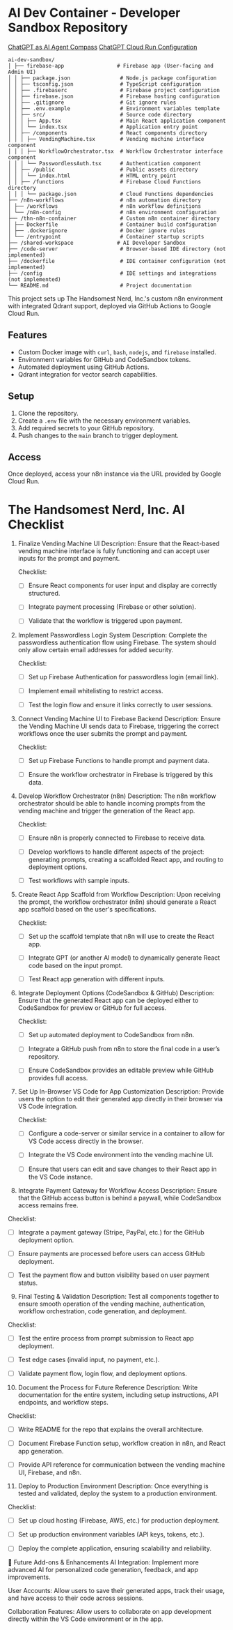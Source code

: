 # AI Dev Container - Developer Sandbox Repository
[ChatGPT as AI Agent Compass](https://chatgpt.com/share/6822522d-da44-8000-bc2d-09f1717c7b82)
[ChatGPT Cloud Run Configuration](https://chatgpt.com/share/682108ef-6e5c-8000-9fd1-f055247cc28c)

```mermaid
ai-dev-sandbox/
│ ├── firebase-app                 # Firebase app (User-facing and Admin UI)
│ │ ├── package.json                # Node.js package configuration
│ │ ├── tsconfig.json               # TypeScript configuration
│ │ ├── .firebaserc                 # Firebase project configuration
│ │ ├── firebase.json               # Firebase hosting configuration
│ │ ├── .gitignore                  # Git ignore rules
│ │ ├── .env.example                # Environment variables template
│ │ ├── src/                        # Source code directory
│ │ │ ├── App.tsx                   # Main React application component
│ │ │ └── index.tsx                 # Application entry point
│ │ ├── /components                 # React components directory
│ │ │ ├── VendingMachine.tsx        # Vending machine interface component
│ │ │ ├── WorkflowOrchestrator.tsx  # Workflow Orchestrator interface component
│ │ │ └── PasswordlessAuth.tsx      # Authentication component
│ │ ├── /public                     # Public assets directory
│ │ │ └── index.html                # HTML entry point
│ │ ├── /functions                  # Firebase Cloud Functions directory
│ │ │ └── package.json              # Cloud Functions dependencies
├── /n8n-workflows                  # n8n automation directory
│ ├── /workflows                    # n8n workflow definitions
│ └── /n8n-config                   # n8n environment configuration
├── /thn-n8n-container              # Custom n8n container directory
│ ├── Dockerfile                    # Container build configuration
│ ├── .dockerignore                 # Docker ignore rules
│ └── /entrypoint                   # Container startup scripts
├── /shared-workspace              # AI Developer Sandbox
├── /code-server                    # Browser-based IDE directory (not implemented)
├── /dockerfile                     # IDE container configuration (not implemented)
├── /config                         # IDE settings and integrations (not implemented)
└── README.md                       # Project documentation
```

This project sets up The Handsomest Nerd, Inc.'s custom n8n environment with integrated Qdrant support, deployed via
GitHub Actions to Google Cloud Run.

## Features

- Custom Docker image with `curl`, `bash`, `nodejs`, and `firebase` installed.
- Environment variables for GitHub and CodeSandbox tokens.
- Automated deployment using GitHub Actions.
- Qdrant integration for vector search capabilities.

## Setup

1. Clone the repository.
2. Create a `.env` file with the necessary environment variables.
3. Add required secrets to your GitHub repository.
4. Push changes to the `main` branch to trigger deployment.

## Access

Once deployed, access your n8n instance via the URL provided by Google Cloud Run.

# The Handsomest Nerd, Inc. AI Checklist

1. Finalize Vending Machine UI
   Description: Ensure that the React-based vending machine interface is fully functioning and can accept user inputs
   for the prompt and payment.

   Checklist:

   - [ ] Ensure React components for user input and display are correctly structured.

   - [ ] Integrate payment processing (Firebase or other solution).

   - [ ] Validate that the workflow is triggered upon payment.

2. Implement Passwordless Login System
   Description: Complete the passwordless authentication flow using Firebase. The system should only allow certain email
   addresses for added security.

   Checklist:

   - [ ] Set up Firebase Authentication for passwordless login (email link).

   - [ ] Implement email whitelisting to restrict access.

   - [ ] Test the login flow and ensure it links correctly to user sessions.

3. Connect Vending Machine UI to Firebase Backend
   Description: Ensure the Vending Machine UI sends data to Firebase, triggering the correct workflows once the user
   submits the prompt and payment.

   Checklist:

   - [ ] Set up Firebase Functions to handle prompt and payment data.

   - [ ] Ensure the workflow orchestrator in Firebase is triggered by this data.

4. Develop Workflow Orchestrator (n8n)
   Description: The n8n workflow orchestrator should be able to handle incoming prompts from the vending machine and
   trigger the generation of the React app.

   Checklist:

   - [ ] Ensure n8n is properly connected to Firebase to receive data.

   - [ ] Develop workflows to handle different aspects of the project: generating prompts, creating a scaffolded React app, and
routing to deployment options.

   - [ ] Test workflows with sample inputs.

5. Create React App Scaffold from Workflow
   Description: Upon receiving the prompt, the workflow orchestrator (n8n) should generate a React app scaffold based on
   the user's specifications.

   Checklist:

   - [ ] Set up the scaffold template that n8n will use to create the React app.

   - [ ] Integrate GPT (or another AI model) to dynamically generate React code based on the input prompt.

   - [ ] Test React app generation with different inputs.

6. Integrate Deployment Options (CodeSandbox & GitHub)
   Description: Ensure that the generated React app can be deployed either to CodeSandbox for preview or GitHub for full
   access.

   Checklist:

   - [ ] Set up automated deployment to CodeSandbox from n8n.

   - [ ] Integrate a GitHub push from n8n to store the final code in a user’s repository.

   - [ ] Ensure CodeSandbox provides an editable preview while GitHub provides full access.

7. Set Up In-Browser VS Code for App Customization
   Description: Provide users the option to edit their generated app directly in their browser via VS Code integration.

   Checklist:

   - [ ] Configure a code-server or similar service in a container to allow for VS Code access directly in the browser.

   - [ ] Integrate the VS Code environment into the vending machine UI.

   - [ ] Ensure that users can edit and save changes to their React app in the VS Code instance.

8. Integrate Payment Gateway for Workflow Access
   Description: Ensure that the GitHub access button is behind a paywall, while CodeSandbox access remains free.

Checklist:

   - [ ] Integrate a payment gateway (Stripe, PayPal, etc.) for the GitHub deployment option.

   - [ ] Ensure payments are processed before users can access GitHub deployment.

   - [ ] Test the payment flow and button visibility based on user payment status.

9. Final Testing & Validation
   Description: Test all components together to ensure smooth operation of the vending machine, authentication, workflow
   orchestration, code generation, and deployment.

Checklist:

   - [ ] Test the entire process from prompt submission to React app deployment.

   - [ ] Test edge cases (invalid input, no payment, etc.).

   - [ ] Validate payment flow, login flow, and deployment options.

10. Document the Process for Future Reference
    Description: Write documentation for the entire system, including setup instructions, API endpoints, and workflow
    steps.

Checklist:

   - [ ] Write README for the repo that explains the overall architecture.

   - [ ] Document Firebase Function setup, workflow creation in n8n, and React app generation.

   - [ ] Provide API reference for communication between the vending machine UI, Firebase, and n8n.

11. Deploy to Production Environment
    Description: Once everything is tested and validated, deploy the system to a production environment.

Checklist:

   - [ ] Set up cloud hosting (Firebase, AWS, etc.) for production deployment.

   - [ ] Set up production environment variables (API keys, tokens, etc.).

   - [ ] Deploy the complete application, ensuring scalability and reliability.

🌟 Future Add-ons & Enhancements
AI Integration: Implement more advanced AI for personalized code generation, feedback, and app improvements.

User Accounts: Allow users to save their generated apps, track their usage, and have access to their code across
sessions.

Collaboration Features: Allow users to collaborate on app development directly within the VS Code environment or in the
app.